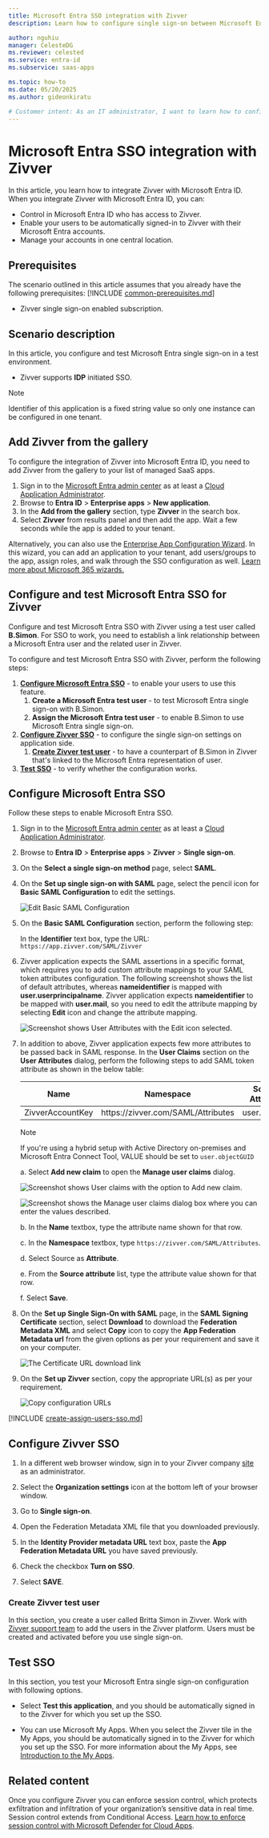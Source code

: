 ```yaml
---
title: Microsoft Entra SSO integration with Zivver
description: Learn how to configure single sign-on between Microsoft Entra ID and Zivver.

author: nguhiu
manager: CelesteDG
ms.reviewer: celested
ms.service: entra-id
ms.subservice: saas-apps

ms.topic: how-to
ms.date: 05/20/2025
ms.author: gideonkiratu

# Customer intent: As an IT administrator, I want to learn how to configure single sign-on between Microsoft Entra ID and Zivver so that I can control who has access to Zivver, enable automatic sign-in with Microsoft Entra accounts, and manage my accounts in one central location.
---
```

# Microsoft Entra SSO integration with Zivver

In this article,  you learn how to integrate Zivver with Microsoft Entra ID. When you integrate Zivver with Microsoft Entra ID, you can:

* Control in Microsoft Entra ID who has access to Zivver.
* Enable your users to be automatically signed-in to Zivver with their Microsoft Entra accounts.
* Manage your accounts in one central location.

## Prerequisites
The scenario outlined in this article assumes that you already have the following prerequisites:
[!INCLUDE [common-prerequisites.md](~/identity/saas-apps/includes/common-prerequisites.md)]
* Zivver single sign-on enabled subscription.

## Scenario description

In this article,  you configure and test Microsoft Entra single sign-on in a test environment.

* Zivver supports **IDP** initiated SSO.

> [!NOTE]
> Identifier of this application is a fixed string value so only one instance can be configured in one tenant.

## Add Zivver from the gallery

To configure the integration of Zivver into Microsoft Entra ID, you need to add Zivver from the gallery to your list of managed SaaS apps.

1. Sign in to the [Microsoft Entra admin center](https://entra.microsoft.com) as at least a [Cloud Application Administrator](~/identity/role-based-access-control/permissions-reference.md#cloud-application-administrator).
1. Browse to **Entra ID** > **Enterprise apps** > **New application**.
1. In the **Add from the gallery** section, type **Zivver** in the search box.
1. Select **Zivver** from results panel and then add the app. Wait a few seconds while the app is added to your tenant.

 Alternatively, you can also use the [Enterprise App Configuration Wizard](https://portal.office.com/AdminPortal/home?Q=Docs#/azureadappintegration). In this wizard, you can add an application to your tenant, add users/groups to the app, assign roles, and walk through the SSO configuration as well. [Learn more about Microsoft 365 wizards.](/microsoft-365/admin/misc/azure-ad-setup-guides)

<a name='configure-and-test-azure-ad-sso-for-zivver'></a>

## Configure and test Microsoft Entra SSO for Zivver

Configure and test Microsoft Entra SSO with Zivver using a test user called **B.Simon**. For SSO to work, you need to establish a link relationship between a Microsoft Entra user and the related user in Zivver.

To configure and test Microsoft Entra SSO with Zivver, perform the following steps:

1. **[Configure Microsoft Entra SSO](#configure-azure-ad-sso)** - to enable your users to use this feature.
    1. **Create a Microsoft Entra test user** - to test Microsoft Entra single sign-on with B.Simon.
    1. **Assign the Microsoft Entra test user** - to enable B.Simon to use Microsoft Entra single sign-on.
1. **[Configure Zivver SSO](#configure-zivver-sso)** - to configure the single sign-on settings on application side.
    1. **[Create Zivver test user](#create-zivver-test-user)** - to have a counterpart of B.Simon in Zivver that's linked to the Microsoft Entra representation of user.
1. **[Test SSO](#test-sso)** - to verify whether the configuration works.

<a name='configure-azure-ad-sso'></a>

## Configure Microsoft Entra SSO

Follow these steps to enable Microsoft Entra SSO.

1. Sign in to the [Microsoft Entra admin center](https://entra.microsoft.com) as at least a [Cloud Application Administrator](~/identity/role-based-access-control/permissions-reference.md#cloud-application-administrator).
1. Browse to **Entra ID** > **Enterprise apps** > **Zivver** > **Single sign-on**.
1. On the **Select a single sign-on method** page, select **SAML**.
1. On the **Set up single sign-on with SAML** page, select the pencil icon for **Basic SAML Configuration** to edit the settings.

   ![Edit Basic SAML Configuration](common/edit-urls.png)

1. On the **Basic SAML Configuration** section, perform the following step:

    In the **Identifier** text box, type the URL:
    `https://app.zivver.com/SAML/Zivver`

1. Zivver application expects the SAML assertions in a specific format, which requires you to add custom attribute mappings to your SAML token attributes configuration. The following screenshot shows the list of default attributes, whereas **nameidentifier** is mapped with **user.userprincipalname**. Zivver application expects **nameidentifier** to be mapped with **user.mail**, so you need to edit the attribute mapping by selecting **Edit** icon and change the attribute mapping.

	![Screenshot shows User Attributes with the Edit icon selected.](common/edit-attribute.png)

1. In addition to above, Zivver application expects few more attributes to be passed back in SAML response. In the **User Claims** section on the **User Attributes** dialog, perform the following steps to add SAML token attribute as shown in the below table:

	| Name | Namespace | Source Attribute |
	| ---------------|---------| ---------- |
	| ZivverAccountKey | https:\//zivver.com/SAML/Attributes | user.objectid |

	>[!NOTE]
	>If you're using a hybrid setup with Active Directory on-premises and Microsoft Entra Connect Tool, VALUE should be set to `user.objectGUID`

	a. Select **Add new claim** to open the **Manage user claims** dialog.

	![Screenshot shows User claims with the option to Add new claim.](common/new-save-attribute.png)

	![Screenshot shows the Manage user claims dialog box where you can enter the values described.](common/new-attribute-details.png)

	b. In the **Name** textbox, type the attribute name shown for that row.

	c. In the **Namespace** textbox, type `https://zivver.com/SAML/Attributes`.

	d. Select Source as **Attribute**.

	e. From the **Source attribute** list, type the attribute value shown for that row.

	f. Select **Save**.

1. On the **Set up Single Sign-On with SAML** page, in the **SAML Signing Certificate** section, select **Download** to download the **Federation Metadata XML** and select **Copy** icon to copy the **App Federation Metadata url** from the given options as per your requirement and save it on your computer.

	![The Certificate URL download link](./media/zivver-tutorial/metadataxmlurl.png)

1. On the **Set up Zivver** section, copy the appropriate URL(s) as per your requirement.

	![Copy configuration URLs](common/copy-configuration-urls.png)

<a name='create-an-azure-ad-test-user'></a>

[!INCLUDE [create-assign-users-sso.md](~/identity/saas-apps/includes/create-assign-users-sso.md)]

## Configure Zivver SSO

1. In a different web browser window, sign in to your Zivver company [site](https://app.zivver.com/login) as an administrator.

2. Select the **Organization settings** icon at the bottom left of your browser window.

3. Go to **Single sign-on**.

4. Open the Federation Metadata XML file that you downloaded previously.

5. In the **Identity Provider metadata URL** text box, paste the **App Federation Metadata URL** you have saved previously.

6. Check the checkbox **Turn on SSO**.

7. Select **SAVE**.

### Create Zivver test user

In this section, you create a user called Britta Simon in Zivver. Work with [Zivver support team](https://support.zivver.com/) to add the users in the Zivver platform. Users must be created and activated before you use single sign-on.

## Test SSO 

In this section, you test your Microsoft Entra single sign-on configuration with following options.

* Select **Test this application**, and you should be automatically signed in to the Zivver for which you set up the SSO.

* You can use Microsoft My Apps. When you select the Zivver tile in the My Apps, you should be automatically signed in to the Zivver for which you set up the SSO. For more information about the My Apps, see [Introduction to the My Apps](https://support.microsoft.com/account-billing/sign-in-and-start-apps-from-the-my-apps-portal-2f3b1bae-0e5a-4a86-a33e-876fbd2a4510).

## Related content

Once you configure Zivver you can enforce session control, which protects exfiltration and infiltration of your organization’s sensitive data in real time. Session control extends from Conditional Access. [Learn how to enforce session control with Microsoft Defender for Cloud Apps](/cloud-app-security/proxy-deployment-aad).
